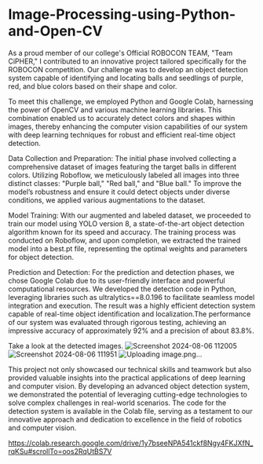   # Image-Processing-using-Python-and-Open-CV

As a proud member of our college's Official ROBOCON TEAM, "Team CiPHER," I contributed to an innovative project tailored specifically for the ROBOCON competition. Our challenge was to develop an object detection system capable of identifying and locating balls and seedlings of purple, red, and blue colors based on their shape and color.

To meet this challenge, we employed Python and Google Colab, harnessing the power of OpenCV and various machine learning libraries. This combination enabled us to accurately detect colors and shapes within images, thereby enhancing the computer vision capabilities of our system with deep learning techniques for robust and efficient real-time object detection.

Data Collection and Preparation: The initial phase involved collecting a comprehensive dataset of images featuring the target balls in different colors. Utilizing Roboflow, we meticulously labeled all images into three distinct classes: "Purple ball," "Red ball," and "Blue ball." To improve the model’s robustness and ensure it could detect objects under diverse conditions, we applied various augmentations to the dataset.

Model Training: With our augmented and labeled dataset, we proceeded to train our model using YOLO version 8, a state-of-the-art object detection algorithm known for its speed and accuracy. The training process was conducted on Roboflow, and upon completion, we extracted the trained model into a best.pt file, representing the optimal weights and parameters for object detection.

Prediction and Detection: For the prediction and detection phases, we chose Google Colab due to its user-friendly interface and powerful computational resources. We developed the detection code in Python, leveraging libraries such as ultralytics==8.0.196 to facilitate seamless model integration and execution. The result was a highly efficient detection system capable of real-time object identification and localization.The performance of our system was evaluated through rigorous testing, achieving an impressive accuracy of approximately 92% and a precision of about 83.8%.

Take a look at the detected images.
![Screenshot 2024-08-06 112005](https://github.com/user-attachments/assets/438d30cc-d33c-4a8b-b9cc-7be04574d594)
![Screenshot 2024-08-06 111951](https://github.com/user-attachments/assets/b5c88dac-89c0-4992-9285-6e7293f3cdd7)
![Uploading image.png…]()

This project not only showcased our technical skills and teamwork but also provided valuable insights into the practical applications of deep learning and computer vision. By developing an advanced object detection system, we demonstrated the potential of leveraging cutting-edge technologies to solve complex challenges in real-world scenarios. The code for the detection system is available in the Colab file, serving as a testament to our innovative approach and dedication to excellence in the field of robotics and computer vision.

https://colab.research.google.com/drive/1y7bseeNPA541ckf8Ngy4FKJXfN_rqKSu#scrollTo=oos2RqUtBS7V
